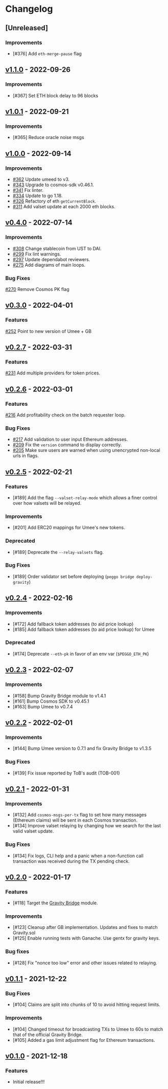 <!-- markdownlint-disable MD024 -->
<!-- markdownlint-disable MD013 -->
<!--
Changelog Guiding Principles:

Changelogs are for humans, not machines.
There should be an entry for every single version.
The same types of changes should be grouped.
Versions and sections should be linkable.
The latest version comes first.
The release date of each version is displayed.
Mention whether you follow Semantic Versioning.

Usage:

Change log entries are to be added to the Unreleased section under the
appropriate stanza (see below). Each entry should ideally include a tag and
the Github PR referenced in the following format:

* (<tag>) [#<PR-number>](https://github.com/umee-network/peggo/pull/<PR-number>) <changelog entry>

Types of changes (Stanzas):

Features: for new features.
Improvements: for changes in existing functionality.
Deprecated: for soon-to-be removed features.
Bug Fixes: for any bug fixes.
API Breaking: for breaking exported Go APIs used by developers.

To release a new version, ensure an appropriate release branch exists. Add a
release version and date to the existing Unreleased section which takes the form
of:

## [<version>](https://github.com/umee-network/peggo/releases/tag/<version>) - YYYY-MM-DD

Once the version is tagged and released, a PR should be made against the main
branch to incorporate the new changelog updates.

Ref: https://keepachangelog.com/en/1.0.0/
-->

# Changelog

## [Unreleased]

### Improvements

- [#376] Add `eth-merge-pause` flag

## [v1.1.0](https://github.com/umee-network/peggo/releases/tag/v1.1.0) - 2022-09-26

### Improvements

- [#367] Set ETH block delay to 96 blocks

## [v1.0.1](https://github.com/umee-network/peggo/releases/tag/v1.0.1) - 2022-09-21

### Improvements

- [#365] Reduce oracle noise msgs

## [v1.0.0](https://github.com/umee-network/peggo/releases/tag/v1.0.0) - 2022-09-14

### Improvements

- [#362](https://github.com/umee-network/peggo/pull/362) Update umeed to v3.
- [#343](https://github.com/umee-network/peggo/pull/343) Upgrade to cosmos-sdk v0.46.1.
- [#341](https://github.com/umee-network/peggo/pull/341) Fix linter.
- [#334](https://github.com/umee-network/peggo/pull/334) Update to go 1.18.
- [#326](https://github.com/umee-network/peggo/pull/326) Refactory of eth `getCurrentBlock`.
- [#311](https://github.com/umee-network/peggo/pull/311) Add valset update at each 2000 eth blocks.

## [v0.4.0](https://github.com/umee-network/peggo/releases/tag/v0.4.0) - 2022-07-14

### Improvements

- [#308](https://github.com/umee-network/peggo/pull/308) Change stablecoin from UST to DAI.
- [#299](https://github.com/umee-network/peggo/pull/299) Fix lint warnings.
- [#297](https://github.com/umee-network/peggo/pull/297) Update dependabot reviewers.
- [#275](https://github.com/umee-network/peggo/pull/275) Add diagrams of main loops.

### Bug Fixes

[#270](https://github.com/umee-network/peggo/pull/270) Remove Cosmos PK flag

## [v0.3.0](https://github.com/umee-network/peggo/releases/tag/v0.3.0) - 2022-04-01

### Features

[#252](https://github.com/umee-network/peggo/pull/252) Point to new version of Umee + GB

## [v0.2.7](https://github.com/umee-network/peggo/releases/tag/v0.2.7) - 2022-03-31

### Features

[#231](https://github.com/umee-network/peggo/pull/231) Add multiple providers for token prices.

## [v0.2.6](https://github.com/umee-network/peggo/releases/tag/v0.2.6) - 2022-03-01

### Features

[#216](https://github.com/umee-network/peggo/pull/216) Add profitability check on the batch requester loop.

### Bug Fixes

- [#217](https://github.com/umee-network/peggo/pull/217) Add validation to user input Ethereum addresses.
- [#209](https://github.com/umee-network/peggo/pull/209) Fix the `version` command to display correctly.
- [#205](https://github.com/umee-network/peggo/pull/205) Make sure users are warned when using unencrypted non-local urls in flags.

## [v0.2.5](https://github.com/umee-network/peggo/releases/tag/v0.2.5) - 2022-02-21

### Features

- [#189] Add the flag `--valset-relay-mode` which allows a finer control over
  how valsets will be relayed.

### Improvements

- [#201] Add ERC20 mappings for Umee's new tokens.

### Deprecated

- [#189] Deprecate the `--relay-valsets` flag.

### Bug Fixes

- [#189] Order validator set before deploying (`peggo bridge deploy-gravity`)

## [v0.2.4](https://github.com/umee-network/peggo/releases/tag/v0.2.4) - 2022-02-16

### Improvements

- [#172] Add fallback token addresses (to aid price lookup)
- [#185] Add fallback token addresses (to aid price lookup) for Umee

### Deprecated

- [#174] Deprecate `--eth-pk` in favor of an env var (`$PEGGO_ETH_PK`)

## [v0.2.3](https://github.com/umee-network/peggo/releases/tag/v0.2.3) - 2022-02-07

### Improvements

- [#158] Bump Gravity Bridge module to v1.4.1
- [#161] Bump Cosmos SDK to v0.45.1
- [#163] Bump Umee to v0.7.4

## [v0.2.2](https://github.com/umee-network/peggo/releases/tag/v0.2.2) - 2022-02-01

### Improvements

- [#144] Bump Umee version to 0.7.1 and fix Gravity Bridge to v1.3.5

### Bug Fixes

- [#139] Fix issue reported by ToB's audit (TOB-001)

## [v0.2.1](https://github.com/umee-network/peggo/releases/tag/v0.2.1) - 2022-01-31

### Improvements

- [#132] Add `cosmos-msgs-per-tx` flag to set how many messages (Ethereum claims)
  will be sent in each Cosmos transaction.
- [#134] Improve valset relaying by changing how we search for the last valid
  valset update.

### Bug Fixes

- [#134] Fix logs, CLI help and a panic when a non-function call transaction was
 received during the TX pending check.

## [v0.2.0](https://github.com/umee-network/peggo/releases/tag/v0.2.0) - 2022-01-17

### Features

- [#118] Target the [Gravity Bridge](https://github.com/Gravity-Bridge/Gravity-Bridge) module.

### Improvements

- [#123] Cleanup after GB implementation. Updates and fixes to match Gravity.sol
- [#125] Enable running tests with Ganache. Use gentx for gravity keys.

### Bug fixes

- [#128] Fix "nonce too low" error and other issues related to relaying.

## [v0.1.1](https://github.com/umee-network/peggo/releases/tag/v0.1.1) - 2021-12-22

### Bug Fixes

- [#104] Claims are split into chunks of 10 to avoid hitting request limits.

### Improvements

- [#104] Changed timeout for broadcasting TXs to Umee to 60s to match that of the
  official Gravity Bridge.
- [#105] Added a gas limit adjustment flag for Ethereum transactions.

## [v0.1.0](https://github.com/umee-network/peggo/releases/tag/v0.1.0) - 2021-12-18

### Features

- Initial release!!!
